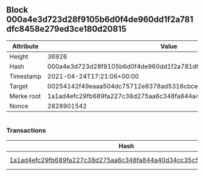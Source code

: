 ## Block 000a4e3d723d28f9105b6d0f4de960dd1f2a781dfc8458e279ed3ce180d20815

Attribute | Value
--- | ---
Height | 36926
Hash | 000a4e3d723d28f9105b6d0f4de960dd1f2a781dfc8458e279ed3ce180d20815
Timestamp | 2021-04-24T17:21:06+00:00
Target | 00254142f49eaaa504dc75712e8378ad5316cbcead634704b3734b6271167cc4
Merke root | 1a1ad4efc29fb689fa227c38d275aa6c348fa844a40d34cc35c5c69e3a4469df
Nonce | 2828901542

```

```

### Transactions

Hash | Amount
--- | ---
[1a1ad4efc29fb689fa227c38d275aa6c348fa844a40d34cc35c5c69e3a4469df](1a1ad4efc29fb689fa227c38d275aa6c348fa844a40d34cc35c5c69e3a4469df.md) | 10.00000000 SKEPTI 
